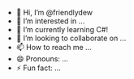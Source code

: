 - 👋 Hi, I’m @friendlydew
- 👀 I’m interested in ...
- 🌱 I’m currently learning C#!
- 💞️ I’m looking to collaborate on ...
- 📫 How to reach me ...
- 😄 Pronouns: ...
- ⚡ Fun fact: ...

<!---
friendlydew/friendlydew is a ✨ special ✨ repository because its `README.md` (this file) appears on your GitHub profile.
You can click the Preview link to take a look at your changes.
--->
